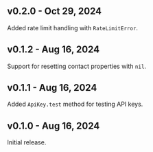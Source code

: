 ## v0.2.0 - Oct 29, 2024

Added rate limit handling with `RateLimitError`.

## v0.1.2 - Aug 16, 2024

Support for resetting contact properties with `nil`.

## v0.1.1 - Aug 16, 2024

Added `ApiKey.test` method for testing API keys.

## v0.1.0 - Aug 16, 2024

Initial release.

